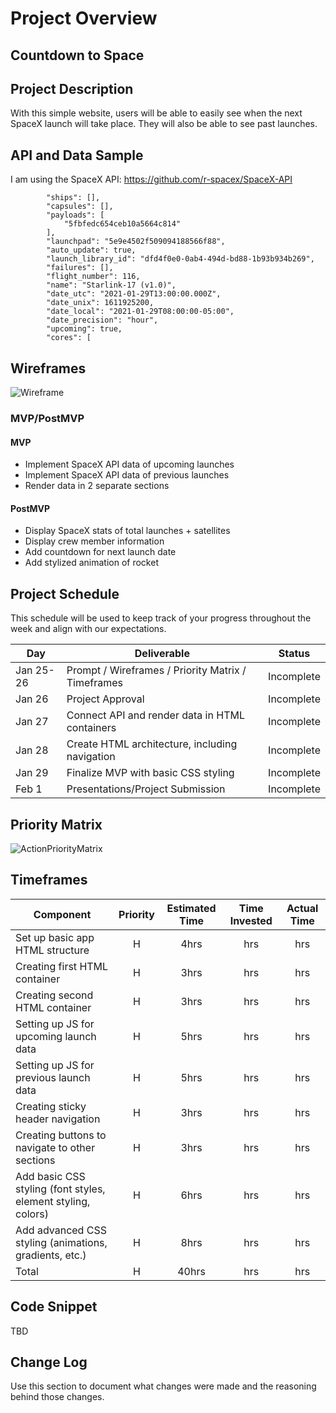 # Project Overview

## Countdown to Space

## Project Description

With this simple website, users will be able to easily see when the next SpaceX launch will take place. They will also be able to see past launches.

## API and Data Sample

I am using the SpaceX API: https://github.com/r-spacex/SpaceX-API 
``` "crew": [],
        "ships": [],
        "capsules": [],
        "payloads": [
            "5fbfedc654ceb10a5664c814"
        ],
        "launchpad": "5e9e4502f509094188566f88",
        "auto_update": true,
        "launch_library_id": "dfd4f0e0-0ab4-494d-bd88-1b93b934b269",
        "failures": [],
        "flight_number": 116,
        "name": "Starlink-17 (v1.0)",
        "date_utc": "2021-01-29T13:00:00.000Z",
        "date_unix": 1611925200,
        "date_local": "2021-01-29T08:00:00-05:00",
        "date_precision": "hour",
        "upcoming": true,
        "cores": [ 
```
## Wireframes

![Wireframe](https://user-images.githubusercontent.com/75932113/105767250-bc893e00-5f52-11eb-9bd5-6b65bdab487b.png)

### MVP/PostMVP

#### MVP 

- Implement SpaceX API data of upcoming launches
- Implement SpaceX API data of previous launches
- Render data in 2 separate sections

#### PostMVP  

- Display SpaceX stats of total launches + satellites
- Display crew member information
- Add countdown for next launch date
- Add stylized animation of rocket

## Project Schedule

This schedule will be used to keep track of your progress throughout the week and align with our expectations.  

|  Day | Deliverable | Status
|---|---| ---|
|Jan 25-26| Prompt / Wireframes / Priority Matrix / Timeframes | Incomplete
|Jan 26| Project Approval | Incomplete
|Jan 27| Connect API and render data in HTML containers | Incomplete
|Jan 28| Create HTML architecture, including navigation | Incomplete
|Jan 29| Finalize MVP with basic CSS styling | Incomplete
|Feb 1| Presentations/Project Submission | Incomplete

## Priority Matrix

![ActionPriorityMatrix](https://user-images.githubusercontent.com/75932113/105766008-1ee13f00-5f51-11eb-9edb-0475b832ea1a.jpg)

## Timeframes

| Component | Priority | Estimated Time | Time Invested | Actual Time |
| --- | :---: |  :---: | :---: | :---: |
| Set up basic app HTML structure | H | 4hrs| hrs | hrs |
| Creating first HTML container | H | 3hrs| hrs | hrs |
| Creating second HTML container | H | 3hrs| hrs | hrs |
| Setting up JS for upcoming launch data | H | 5hrs| hrs | hrs |
| Setting up JS for previous launch data | H | 5hrs| hrs | hrs |
| Creating sticky header navigation | H | 3hrs| hrs | hrs |
| Creating buttons to navigate to other sections | H | 3hrs| hrs | hrs |
| Add basic CSS styling (font styles, element styling, colors) | H | 6hrs| hrs | hrs |
| Add advanced CSS styling (animations, gradients, etc.) | H | 8hrs| hrs | hrs |
| Total | H | 40hrs| hrs | hrs |

## Code Snippet

TBD

## Change Log
 Use this section to document what changes were made and the reasoning behind those changes.

